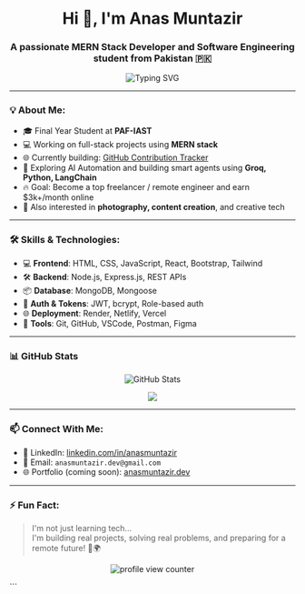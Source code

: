 <h1 align="center">Hi 👋, I'm Anas Muntazir</h1>
<h3 align="center">A passionate MERN Stack Developer and Software Engineering student from Pakistan 🇵🇰</h3>

<p align="center">
  <img src="https://readme-typing-svg.herokuapp.com?font=Fira+Code&duration=3000&pause=1000&color=8000FF&center=true&vCenter=true&width=435&lines=Final+Year+Student+%7C+Web+Engineering;Passionate+about+Fullstack+Development;Learning+AI+Agents+%26+Automation;Building+Live+Projects+%F0%9F%9A%80" alt="Typing SVG" />
</p>

---

### 💡 About Me:
- 🎓 Final Year Student at **PAF-IAST**
- 💻 Working on full-stack projects using **MERN stack**
- 🌐 Currently building: [GitHub Contribution Tracker](https://github.com/AnasMuntazir/github-contribution-tracker)
- 🤖 Exploring AI Automation and building smart agents using **Groq, Python, LangChain**
- 🔥 Goal: Become a top freelancer / remote engineer and earn $3k+/month online
- 📸 Also interested in **photography, content creation**, and creative tech

---

### 🛠️ Skills & Technologies:

- 💻 **Frontend**: HTML, CSS, JavaScript, React, Bootstrap, Tailwind  
- 🛠️ **Backend**: Node.js, Express.js, REST APIs  
- 📦 **Database**: MongoDB, Mongoose  
- 🔐 **Auth & Tokens**: JWT, bcrypt, Role-based auth  
- 🌐 **Deployment**: Render, Netlify, Vercel  
- 🚀 **Tools**: Git, GitHub, VSCode, Postman, Figma  

---

### 📊 GitHub Stats

<p align="center">
  <img src="https://github-readme-stats.vercel.app/api?username=AnasMuntazir&show_icons=true&theme=radical" alt="GitHub Stats" />
</p>

<p align="center">
  <img src="https://github-readme-streak-stats.herokuapp.com?user=AnasMuntazir&theme=dark&hide_border=true" />
</p>

---

### 📫 Connect With Me:

- 💼 LinkedIn: [linkedin.com/in/anasmuntazir](https://linkedin.com/in/anasmuntazir)  
- 📧 Email: `anasmuntazir.dev@gmail.com`  
- 🌐 Portfolio (coming soon): [anasmuntazir.dev](https://github.com/AnasMuntazir)

---

### ⚡ Fun Fact:
> I'm not just learning tech...  
> I'm building real projects, solving real problems, and preparing for a remote future! 💼🌍


<p align="center"> <img src="https://komarev.com/ghpvc/?username=AnasMuntazir&label=Profile+Views&color=8000FF&style=flat-square" alt="profile view counter" /> </p> ```
